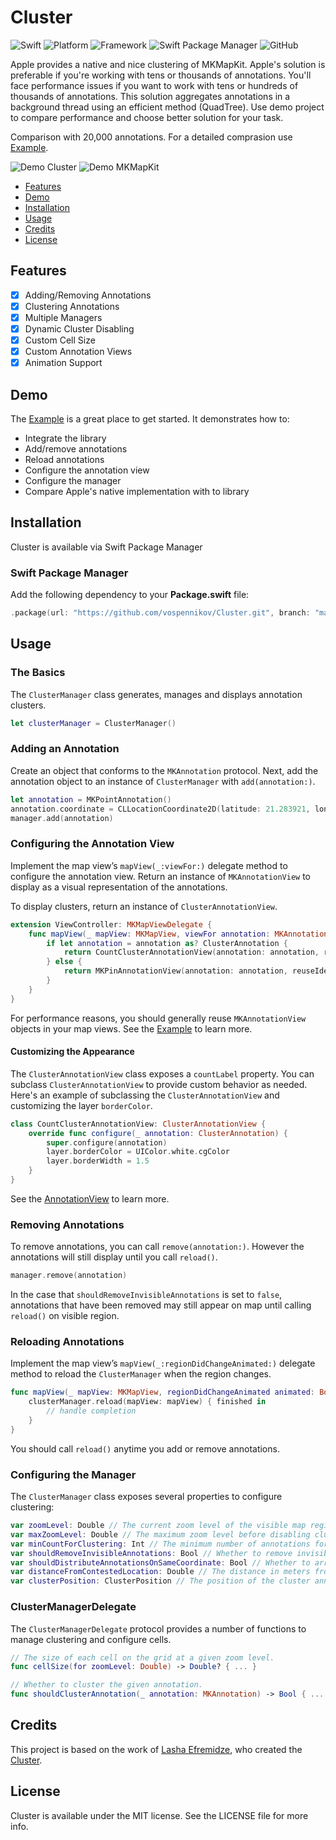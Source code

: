 # Cluster
![Swift](https://img.shields.io/badge/Swift-5.8-orange?style=flat)
![Platform](https://img.shields.io/badge/Platform-iOS%2013%20%7C%20macOS%2011-orange)
![Framework](https://img.shields.io/badge/Framework-UIKit-orange)
![Swift Package Manager](https://img.shields.io/badge/Swift_Package_Manager-compatible-orange?style=flat)
![GitHub](https://img.shields.io/badge/Licence-MIT-orange)

Apple provides a native and nice clustering of MKMapKit. Apple's solution is preferable if you're working with tens or thousands of annotations. You'll face performance issues if you want to work with tens or hundreds of thousands of annotations. This solution aggregates annotations in a background thread using an efficient method (QuadTree). Use demo project to compare performance and choose better solution for your task. 

Comparison with 20,000 annotations. For a detailed comprasion use [Example](Example).

![Demo Cluster](Images/demo_cluster.gif) ![Demo MKMapKit](Images/demo_mapkit.gif)

- [Features](#features)
- [Demo](#demo)
- [Installation](#installation)
- [Usage](#usage)
- [Credits](#credits)
- [License](#license)

## Features

- [x] Adding/Removing Annotations
- [x] Clustering Annotations
- [x] Multiple Managers
- [x] Dynamic Cluster Disabling
- [x] Custom Cell Size
- [x] Custom Annotation Views
- [x] Animation Support

## Demo

The [Example](Example) is a great place to get started. It demonstrates how to:

- Integrate the library
- Add/remove annotations
- Reload annotations
- Configure the annotation view
- Configure the manager
- Compare Apple's native implementation with to library

## Installation

Cluster is available via Swift Package Manager

### Swift Package Manager

Add the following dependency to your **Package.swift** file:

```swift
.package(url: "https://github.com/vospennikov/Cluster.git", branch: "master")
```

## Usage

### The Basics
The `ClusterManager` class generates, manages and displays annotation clusters.

```swift
let clusterManager = ClusterManager()
```

### Adding an Annotation

Create an object that conforms to the `MKAnnotation` protocol. Next, add the annotation object to an instance of `ClusterManager` with `add(annotation:)`.

```swift
let annotation = MKPointAnnotation()
annotation.coordinate = CLLocationCoordinate2D(latitude: 21.283921, longitude: -157.831661)
manager.add(annotation)
```

### Configuring the Annotation View

Implement the map view’s `mapView(_:viewFor:)` delegate method to configure the annotation view. Return an instance of `MKAnnotationView` to display as a visual representation of the annotations.

To display clusters, return an instance of `ClusterAnnotationView`.

```swift
extension ViewController: MKMapViewDelegate {
    func mapView(_ mapView: MKMapView, viewFor annotation: MKAnnotation) -> MKAnnotationView? {
        if let annotation = annotation as? ClusterAnnotation {
            return CountClusterAnnotationView(annotation: annotation, reuseIdentifier: "cluster")
        } else {
            return MKPinAnnotationView(annotation: annotation, reuseIdentifier: "pin")
        }
    }
}
```

For performance reasons, you should generally reuse `MKAnnotationView` objects in your map views. See the [Example](Example) to learn more.

#### Customizing the Appearance

The `ClusterAnnotationView` class exposes a `countLabel` property. You can subclass `ClusterAnnotationView` to provide custom behavior as needed. Here's an example of subclassing the  `ClusterAnnotationView` and customizing the layer `borderColor`.

```swift
class CountClusterAnnotationView: ClusterAnnotationView {
    override func configure(_ annotation: ClusterAnnotation) {
        super.configure(annotation)
        layer.borderColor = UIColor.white.cgColor
        layer.borderWidth = 1.5
    }
}
```

See the [AnnotationView](Example/Shared/Views/CountClusterAnnotationView.swift) to learn more.

### Removing Annotations

To remove annotations, you can call `remove(annotation:)`. However the annotations will still display until you call `reload()`.

```swift
manager.remove(annotation)
```

In the case that `shouldRemoveInvisibleAnnotations` is set to `false`, annotations that have been removed may still appear on map until calling `reload()` on visible region.

### Reloading Annotations

Implement the map view’s `mapView(_:regionDidChangeAnimated:)` delegate method to reload the `ClusterManager` when the region changes.

```swift
func mapView(_ mapView: MKMapView, regionDidChangeAnimated animated: Bool) {
    clusterManager.reload(mapView: mapView) { finished in
        // handle completion
    }
}
```

You should call `reload()` anytime you add or remove annotations.

### Configuring the Manager

The `ClusterManager` class exposes several properties to configure clustering:

```swift
var zoomLevel: Double // The current zoom level of the visible map region.
var maxZoomLevel: Double // The maximum zoom level before disabling clustering.
var minCountForClustering: Int // The minimum number of annotations for a cluster. The default is `2`.
var shouldRemoveInvisibleAnnotations: Bool // Whether to remove invisible annotations. The default is `true`.
var shouldDistributeAnnotationsOnSameCoordinate: Bool // Whether to arrange annotations in a circle if they have the same coordinate. The default is `true`.
var distanceFromContestedLocation: Double // The distance in meters from contested location when the annotations have the same coordinate. The default is `3`.
var clusterPosition: ClusterPosition // The position of the cluster annotation. The default is `.nearCenter`.
```

### ClusterManagerDelegate

The  `ClusterManagerDelegate` protocol provides a number of functions to manage clustering and configure cells.

```swift
// The size of each cell on the grid at a given zoom level.
func cellSize(for zoomLevel: Double) -> Double? { ... }

// Whether to cluster the given annotation.
func shouldClusterAnnotation(_ annotation: MKAnnotation) -> Bool { ... }
```

## Credits

This project is based on the work of [Lasha Efremidze](https://github.com/efremidze), who created the [Cluster](https://github.com/efremidze/Cluster).

## License

Cluster is available under the MIT license. See the LICENSE file for more info.
